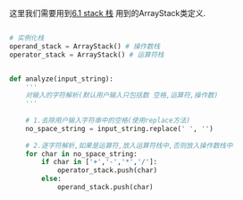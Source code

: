 这里我们需要用到[6.1 stack 栈](https://github.com/shawshanks/Programming_exercise_problems/blob/master/%E3%80%8AData%20Structure%20&%20Algorithm%20in%20Python%20%E3%80%8B%E4%B8%AD%E7%9A%84%E7%AE%97%E6%B3%95/6.1%20stack%20%E6%A0%88.md)
用到的ArrayStack类定义.

```python

# 实例化栈
operand_stack = ArrayStack() # 操作数栈
operator_stack = ArrayStack() # 运算符栈


def analyze(input_string):
    '''
    对输入的字符解析(默认用户输入只包括数 空格,运算符,操作数)
    '''
    
    # 1.去除用户输入字符串中的空格(使用replace方法)
    no_space_string = input_string.replace(' ', '')
    
    # 2.逐字符解析,如果是运算符,放入运算符栈中,否则放入操作数栈中
    for char in no_space_string:
        if char in ['+','-','*','/']:
            operator_stack.push(char)
        else: 
            operand_stack.push(char)
         
        
     
        


```
